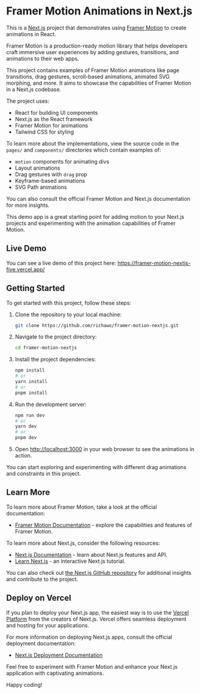 # Framer Motion Animations in Next.js

This is a [Next.js](https://nextjs.org/) project that demonstrates using [Framer Motion](https://www.framer.com/motion/) to create animations in React. 

Framer Motion is a production-ready motion library that helps developers craft immersive user experiences by adding gestures, transitions, and animations to their web apps.

This project contains examples of Framer Motion animations like page transitions, drag gestures, scroll-based animations, animated SVG morphing, and more. It aims to showcase the capabilities of Framer Motion in a Next.js codebase.

The project uses:

- React for building UI components
- Next.js as the React framework
- Framer Motion for animations
- Tailwind CSS for styling

To learn more about the implementations, view the source code in the `pages/` and `components/` directories which contain examples of:

- `motion` components for animating divs 
- Layout animations
- Drag gestures with `drag` prop
- Keyframe-based animations
- SVG Path animations

You can also consult the official Framer Motion and Next.js documentation for more insights.

This demo app is a great starting point for adding motion to your Next.js projects and experimenting with the animation capabilities of Framer Motion.

## Live Demo

You can see a live demo of this project here: https://framer-motion-nextjs-five.vercel.app/

## Getting Started

To get started with this project, follow these steps:

1. Clone the repository to your local machine:

    ```bash
    git clone https://github.com/richawo/framer-motion-nextjs.git
    ```

2. Navigate to the project directory:

   ```bash
   cd framer-motion-nextjs
   ```

3. Install the project dependencies:

   ```bash
   npm install
   # or
   yarn install
   # or
   pnpm install
   ```

4. Run the development server:

   ```bash
   npm run dev
   # or
   yarn dev
   # or
   pnpm dev
   ```

5. Open [http://localhost:3000](http://localhost:3000) in your web browser to see the animations in action.

You can start exploring and experimenting with different drag animations and constraints in this project.

## Learn More

To learn more about Framer Motion, take a look at the official documentation:

- [Framer Motion Documentation](https://www.framer.com/api/motion/) - explore the capabilities and features of Framer Motion.

To learn more about Next.js, consider the following resources:

- [Next.js Documentation](https://nextjs.org/docs) - learn about Next.js features and API.
- [Learn Next.js](https://nextjs.org/learn) - an interactive Next.js tutorial.

You can also check out [the Next.js GitHub repository](https://github.com/vercel/next.js/) for additional insights and contribute to the project.

## Deploy on Vercel

If you plan to deploy your Next.js app, the easiest way is to use the [Vercel Platform](https://vercel.com/new?utm_medium=default-template&filter=next.js&utm_source=create-next-app&utm_campaign=create-next-app-readme) from the creators of Next.js. Vercel offers seamless deployment and hosting for your applications.

For more information on deploying Next.js apps, consult the official deployment documentation:

- [Next.js Deployment Documentation](https://nextjs.org/docs/deployment)

Feel free to experiment with Framer Motion and enhance your Next.js application with captivating animations.

Happy coding!
